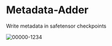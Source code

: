 # Metadata-Adder
Write metadata in safetensor checkpoints

![00000-1234](https://github.com/Tzigo/Metadata-Adder/assets/170231895/7d210cbf-3d7b-4766-a1e3-b9629c7fe9c5)

